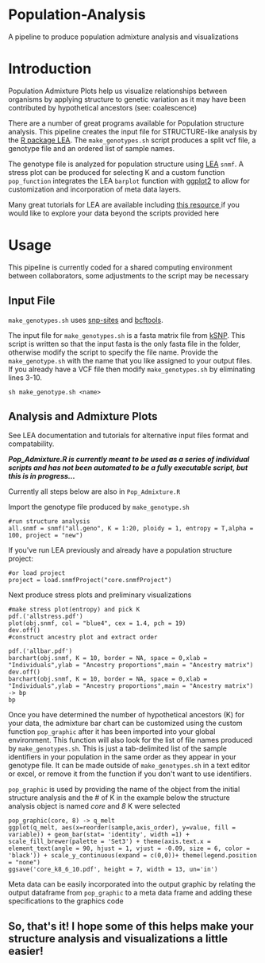 # Population-Analysis
A pipeline to produce population admixture analysis and visualizations

# Introduction 
Population Admixture Plots help us visualize relationships between organisms by applying structure to genetic variation as it may have been contributed by hypothetical ancestors (see: coalescence)

There are a number of great programs available for Population structure analysis.
This pipeline creates the input file for STRUCTURE-like analysis by the [R package LEA](https://www.rdocumentation.org/packages/LEA/versions/1.4.0). The `make_genotypes.sh` script produces a split vcf file, a genotype file and an ordered list of sample names.

The genotype file is analyzed for population structure using [LEA](https://www.rdocumentation.org/packages/LEA/versions/1.4.0) `snmf`.
A stress plot can be produced for selecting K and a custom function `pop_function` integrates the LEA `barplot` function with [ggplot2](https://ggplot2.tidyverse.org/) to allow for customization and incorporation of meta data layers.

Many great tutorials for LEA are available including [ this resource ](http://membres-timc.imag.fr/Olivier.Francois/LEA/tutorial.htm) if you would like to explore your data beyond the scripts provided here 

# Usage
This pipeline is currently coded for a shared computing environment between collaborators, some adjustments to the script may be necessary 
## Input File
`make_genotypes.sh` uses [snp-sites](https://github.com/sanger-pathogens/snp-sites) and [bcftools](https://samtools.github.io/bcftools/bcftools.html). 

The input file for `make_genotypes.sh` is a fasta matrix file from [kSNP](https://sourceforge.net/projects/ksnp/). This script is written so that the input fasta is the only fasta file in the folder, otherwise modify the script to specify the file name. Provide the `make_genotype.sh` with the name that you like assigned to your output files. If you already have a VCF file then modify `make_genotypes.sh` by eliminating lines 3-10. 

```
sh make_genotype.sh <name>
```

## Analysis and Admixture Plots
See LEA documentation and tutorials for alternative input files format and compatability.

 ***_Pop_Admixture.R_ is currently meant to be used as a series of individual scripts and has not been automated to be a fully executable script, but this is in progress...***

Currently all steps below are also in `Pop_Admixture.R`

Import the genotype file produced by `make_genotype.sh`

```
#run structure analysis
all.snmf = snmf("all.geno", K = 1:20, ploidy = 1, entropy = T,alpha = 100, project = "new")
```

If you've run LEA previously and already have a population structure project:

```
#or load project
project = load.snmfProject("core.snmfProject")
```

Next produce stress plots and preliminary visualizations

```
#make stress plot(entropy) and pick K
pdf.('allstress.pdf')
plot(obj.snmf, col = "blue4", cex = 1.4, pch = 19)
dev.off()
#construct ancestry plot and extract order

pdf.('allbar.pdf')
barchart(obj.snmf, K = 10, border = NA, space = 0,xlab = "Individuals",ylab = "Ancestry proportions",main = "Ancestry matrix")
dev.off()
barchart(obj.snmf, K = 10, border = NA, space = 0,xlab = "Individuals",ylab = "Ancestry proportions",main = "Ancestry matrix") -> bp
bp
```

Once you have determined the number of hypothetical ancestors (K) for your data, the admixture bar chart can be customized using the custom function `pop_graphic` after it has been imported into your global environment. This function will also look for the list of file names produced by `make_genotypes.sh`. This is just a tab-delimited list of the sample identifiers in your population in the same order as they appear in your genotype file. It can be made outside of `make_genotypes.sh` in a text editor or excel, or remove it from the function if you don't want to use identifiers.

`pop_graphic` is used by providing the name of the object from the initial structure analysis and the # of K
in the example below the structure analysis object is named *core* and *8* K were selected

```
pop_graphic(core, 8) -> q_melt
ggplot(q_melt, aes(x=reorder(sample,axis_order), y=value, fill = variable)) + geom_bar(stat= 'identity', width =1) + scale_fill_brewer(palette = 'Set3') + theme(axis.text.x = element_text(angle = 90, hjust = 1, vjust = -0.09, size = 6, color = 'black')) + scale_y_continuous(expand = c(0,0))+ theme(legend.position = "none")
ggsave('core_k8_6_10.pdf', height = 7, width = 13, un='in')

```
Meta data can be easily incorporated into the output graphic by relating the output dataframe from `pop_graphic` to a meta data frame and adding these specifications to the graphics code

## So, that's it! I hope some of this helps make your structure analysis and visualizations a little easier!

